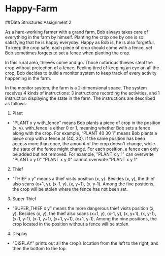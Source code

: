 # Happy-Farm
##Data Structures Assignment 2
 
 As a hard-working farmer with a grand farm, Bob always takes care of everything in the farm by himself. Planting the crop one by one is so satisfying that he is happy everyday. Happy as Bob is, he is also forgetful. To keep the crop safe, each piece of crop should come with a fence, yet Bob sometimes forgets to set a fence when planting the crop.

In this rural area, thieves come and go. Those notorious thieves steal the crop without protection of a fence. Feeling tired of keeping an eye on all the crop, Bob decides to build a monitor system to keep track of every activity happening in the farm.

In the monitor system, the farm is a 2-dimensional space. The system receives 4 kinds of instructions: 3 instructions recording the activities, and 1 instruction displaying the state in the farm. The instructions are described as follows:

 
1. Plant

 * "PLANT x y with_fence" means Bob plants a piece of crop in the position (x, y). with_fence is either 0 or 1, meaning whether Bob sets a fence along with the crop. For example, “PLANT 40 30 1” means Bob plants a piece crop with a fence at (40, 30). If the same position has been access more than once, the amount of the crop doesn't change, while the state of the fence might change. For each position, a fence can only be added but not removed. For example,
"PLANT x y 1" can overwrite "PLANT x y 0" 
"PLANT x y 0" cannot overwrite "PLANT x y 1" 
 

2. Thief

 * "THIEF x y" means a thief visits position (x, y). Besides (x, y), the thief also scans (x+1, y), (x-1, y), (x, y+1), (x, y-1). Among the five positions, the crop will be stolen where the fence has not been set. 

 

3. Super Thief

 * "SUPER_THIEF x y" means the more dangerous thief visits position (x, y). Besides (x, y), the thief also scans (x+1, y), (x-1, y), (x, y+1), (x, y-1), (x-1, y-1), (x-1, y+1), (x+1, y+1), (x+1, y-1). Among the nine positions, the crop located in the position without a fence will be stolen.

 

4. Display

 * "DISPLAY" prints out all the crop’s location from the left to the right, and then the bottom to the top.
